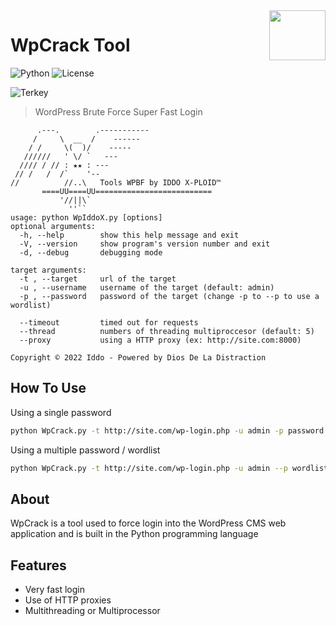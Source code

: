 <img src="https://encrypted-tbn0.gstatic.com/images?q=tbn:ANd9GcRbgsg-LEnF3j_K6yrP0HyZxZe_hR4rpks8LQ&usqp=CAU" align="right" width="90" height="80">

# WpCrack Tool

![Python](https://img.shields.io/badge/Python-3.9.2-blue)
![License](https://img.shields.io/badge/License-MIT-brightgreen)

![Terkey](https://github-readme-stats.vercel.app/api/pin?username=RandsX&repo=xmlrpc-brute-force-wordpress&title_color=000&icon_color=000&text_color=000000&bg_color=ffffff)

> WordPress Brute Force Super Fast Login

```
      .---.        .-----------
     /     \  __  /    ------
    / /     \(  )/    -----
   //////   ' \/ `   ---
  //// / // : ★★ : ---
 // /   /  /`    '--
//          //..\   Tools WPBF by IDDO X-PLOID™
       ====UU====UU==========================
           '//||\`
             ''``
usage: python WpIddoX.py [options]                              
optional arguments:
  -h, --help        show this help message and exit
  -V, --version     show program's version number and exit
  -d, --debug       debugging mode

target arguments:
  -t , --target     url of the target
  -u , --username   username of the target (default: admin)
  -p , --password   password of the target (change -p to --p to use a wordlist)

  --timeout         timed out for requests
  --thread          numbers of threading multiproccesor (default: 5)
  --proxy           using a HTTP proxy (ex: http://site.com:8000)

Copyright © 2022 Iddo - Powered by Dios De La Distraction
```

## How To Use

Using a single password
```bash
python WpCrack.py -t http://site.com/wp-login.php -u admin -p password
```

Using a multiple password / wordlist
```bash
python WpCrack.py -t http://site.com/wp-login.php -u admin --p wordlist.txt
```

## About
WpCrack is a tool used to force login into the WordPress CMS web application and is built in the Python programming language

## Features
- Very fast login
- Use of HTTP proxies
- Multithreading or Multiprocessor
